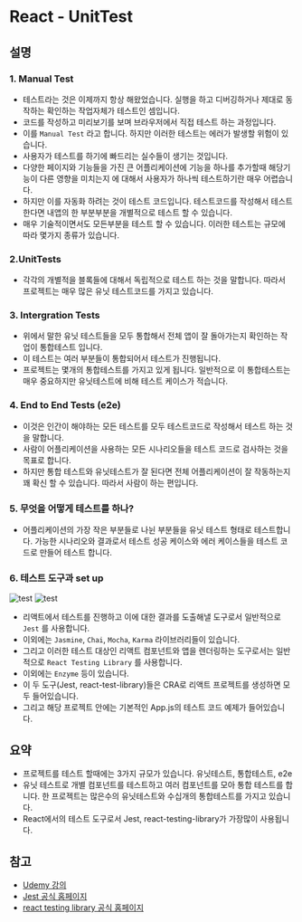 # React - UnitTest

## 설명

### 1. Manual Test

- 테스트라는 것은 이제까지 항상 해왔었습니다. 실행을 하고 디버깅하거나 제대로 동작하는 확인하는 작업자체가 테스트인 셈입니다. 
- 코드를 작성하고 미리보기를 보며 브라우저에서 직접 테스트 하는 과정입니다. 
- 이를 `Manual Test` 라고 합니다. 하지만 이러한 테스트는 에러가 발생할 위험이 있습니다. 
- 사용자가 테스트를 하기에 빠드리는 실수들이 생기는 것입니다. 
- 다양한 페이지와 기능들을 가진 큰 어플리케이션에 기능을 하나를 추가할때 해당기능이 다른 영향을 미치는지 에 대해서 사용자가 하나씩 테스트하기란 매우 어렵습니다.
- 하지만 이를 자동화 하려는 것이 테스트 코드입니다. 테스트코드를 작성해서 테스트 한다면 내앱의 한 부분부분을 개별적으로 테스트 할 수 있습니다. 
- 매우 기술적이면서도 모든부분을 테스트 할 수 있습니다. 이러한 테스트는 규모에 따라 몇가지 종류가 있습니다.

### 2.UnitTests

- 각각의 개별적을 블록들에 대해서 독립적으로 테스트 하는 것을 말합니다. 따라서 프로젝트는 매우 많은 유닛 테스트코드를 가지고 있습니다.

### 3. Intergration Tests

- 위에서 말한 유닛 테스트들을 모두 통합해서 전체 앱이 잘 돌아가는지 확인하는 작업이 통합테스트 입니다. 
- 이 테스트는 여러 부분들이 통합되어서 테스트가 진행됩니다.
- 프로젝트는 몇개의 통합테스트를 가지고 있게 됩니다. 일반적으로 이 통합테스트는 매우 중요하지만 유닛테스트에 비해 테스트 케이스가 적습니다.

### 4. End to End Tests (e2e)

- 이것은 인간이 해야하는 모든 테스트를 모두 테스트코드로 작성해서 테스트 하는 것을 말합니다. 
- 사람이 어플리케이션을 사용하는 모든 시나리오들을 테스트 코드로 검사하는 것을 목표로 합니다. 
- 하지만 통합 테스트와 유닛테스트가 잘 된다면 전체 어플리케이션이 잘 작동하는지 꽤 확신 할 수 있습니다. 따라서 사람이 하는 편입니다.

### 5. 무엇을 어떻게 테스트를 하나?

- 어플리케이션의 가장 작은 부분들로 나뉜 부분들을 유닛 테스트 형태로 테스트합니다. 가능한 시나리오와 결과로서 테스트 성공 케이스와 에러 케이스들을 테스트 코드로 만들어 테스트 합니다.

### 6. 테스트 도구과 set up
![test](https://images.velog.io/images/doodream/post/5068d383-0e20-4a66-ba2d-672986278faa/image.png)
![test](https://images.velog.io/images/doodream/post/7f392f5b-8a99-405d-abe5-f9dde403eca2/image.png)

- 리액트에서 테스트를 진행하고 이에 대한 결과를 도출해낼 도구로서 일반적으로 `Jest` 를 사용합니다.
- 이외에는 `Jasmine`, `Chai`, `Mocha`, `Karma` 라이브러리들이 있습니다.
- 그리고 이러한 테스트 대상인 리액트 컴포넌트와 앱을 렌더링하는 도구로서는 일반적으로 `React Testing Library` 를 사용합니다.
- 이외에는 `Enzyme` 등이 있습니다.
- 이 두 도구(Jest, react-test-library)들은 CRA로 리액트 프로젝트를 생성하면 모두 들어있습니다.
- 그리고 해당 프로젝트 안에는 기본적인 App.js의 테스트 코드 예제가 들어있습니다.

## 요약

- 프로젝트를 테스트 할때에는 3가지 규모가 있습니다. 유닛테스트, 통합테스트, e2e
- 유닛 테스트로 개별 컴포넌트를 테스트하고 여러 컴포넌트를 모아 통합 테스트를 합니다. 한 프로젝트는 많은수의 유닛테스트와 수십개의 통합테스트를 가지고 있습니다.
- React에서의 테스트 도구로서 Jest, react-testing-library가 가장많이 사용됩니다.

## 참고

- [Udemy 강의](http://https://www.udemy.com/course/react-the-complete-guide-incl-redux/learn/lecture/25599684#content)
- [Jest 공식 홈페이지](https://jestjs.io/)
- [react testing library 공식 홈페이지](https://testing-library.com/docs/react-testing-library/intro/)